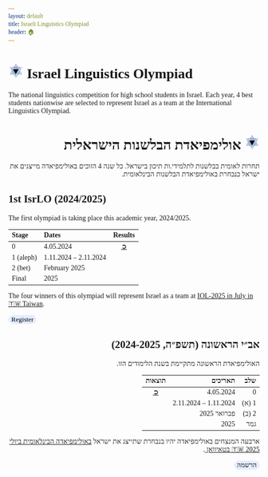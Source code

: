 ```yaml
---
layout: default
title: Israeli Linguistics Olympiad
header: 🏠︎
---
```


<head>
  <link href='https://fonts.googleapis.com/css?family=Rubik' rel='stylesheet' type='text/css'>
  <title>Israeli Linguistics Olympiad</title>
  <link rel="icon" type="image/x-icon" href="images/LingIsraelLogo.png">
  
<style>
  * {
    font-family: Rubik;
  }
  .button {
    background-color: #e4edff;
    border-radius: 10px;
    border: 0px;
    color: black;
  }
  .button:hover {
    background-color: #b2c9f6;
  }
  .hebrew {
    direction: rtl;
    text-align: right;
  }
  .to_right {
    float: right
  }
  
</style>
</head>

# <img src="images/LingIsraelLogo.png" width="30"> Israel Linguistics Olympiad
The national linguistics competition for high school students in Israel. Each year, 4 best students nationwise are selected to represent Israel as a team at the International Linguistics Olympiad.

<!--<a href="./english"><button name="button" class="button">Continue in English</button></a>-->

<h1 class="hebrew">
  <img src="images/LingIsraelLogo.png" width="30">
  אולימפיאדת הבלשנות הישראלית
</h1>

<p class="hebrew">
  תחרות לאומית בבלשנות לתלמידי.ות תיכון בישראל. כל שנה 4 הזוכים באולימפיאדה מייצגים את ישראל כנבחרת באולימפיאדת הבלשנות הבינלאומית.
</p>

<!--
<p class="hebrew">
<a class="hebrew" href="./hebrew"><button name="button" class="button">להמשיך בעברית</button></a>
</p>
-->

## 1st IsrLO (2024/2025)
The first olympiad is taking place this academic year, 2024/2025.

| Stage     | Dates                  | Results                                           |
| :---------| :--------------------- | :-----------------------------------------------: |
| 0         |  4.05.2024             | <a href="https://israel-ling.org/olimpiada" target="_blank">➲</a> |
| 1 (aleph) |  1.11.2024 – 2.11.2024 |  |
| 2 (bet)   |  February 2025         |  |
| Final     |  2025                  |  |

The four winners of this olympiad will represent Israel as a team at
<a href="https://ioling.org/upcoming" target="_blank">IOL-2025 in July in 🇹🇼 Taiwan</a>.

<a href="https://forms.gle/4qVdj4i2BcnpYNht9"><button name="button" class="button">Register</button></a>

<h2 class="hebrew"> אב״י הראשונה (תשפ״ה, 2024-2025) </h2>

<p class="hebrew">
האולימפיאדת הראשונה מתקיימת בשנת הלימודים הזו.
</p>


<div class="hebrew" markdown="1">


| שלב      | תאריכים                   | תוצאות                                           |
| --------:| -------------------------:| :-----------------------------------------------: |
| 0        |  4.05.2024                | <a href="https://israel-ling.org/olimpiada" target="_blank">➲</a> |
| 1 (א)    |  1.11.2024 – 2.11.2024    |  |
| 2 (ב)    |  פברואר 2025              |  |
| גמר     |  2025                     |  |

</div>

<p class="hebrew">
  ארבעה המנצחים באולימפיאדה יהיו בנבחרת שתייצג את ישראל <a href="https://ioling.org/upcoming" target="_blank">באולימפיאדה הבינלאומית ביולי 2025 🇹🇼 בטאיוואן </a>.
</p>

<p class="hebrew">
<a class="hebrew" href="https://forms.gle/4qVdj4i2BcnpYNht9"><button name="button" class="button">הרשמה</button></a>
</p>
